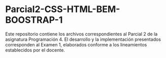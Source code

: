 # Parcial2-CSS-HTML-BEM-BOOSTRAP-1
Este repositorio contiene los archivos correspondientes al Parcial 2 de la asignatura Programación 4. El desarrollo y la implementación presentados corresponden al Examen 1, elaborados conforme a los lineamientos establecidos por el docente.
